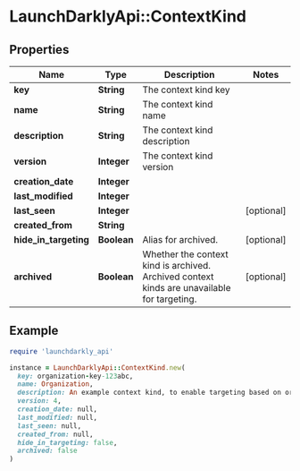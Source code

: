 # LaunchDarklyApi::ContextKind

## Properties

| Name | Type | Description | Notes |
| ---- | ---- | ----------- | ----- |
| **key** | **String** | The context kind key |  |
| **name** | **String** | The context kind name |  |
| **description** | **String** | The context kind description |  |
| **version** | **Integer** | The context kind version |  |
| **creation_date** | **Integer** |  |  |
| **last_modified** | **Integer** |  |  |
| **last_seen** | **Integer** |  | [optional] |
| **created_from** | **String** |  |  |
| **hide_in_targeting** | **Boolean** | Alias for archived. | [optional] |
| **archived** | **Boolean** | Whether the context kind is archived. Archived context kinds are unavailable for targeting. | [optional] |

## Example

```ruby
require 'launchdarkly_api'

instance = LaunchDarklyApi::ContextKind.new(
  key: organization-key-123abc,
  name: Organization,
  description: An example context kind, to enable targeting based on organization,
  version: 4,
  creation_date: null,
  last_modified: null,
  last_seen: null,
  created_from: null,
  hide_in_targeting: false,
  archived: false
)
```

